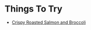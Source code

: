 # Things To Try

* [Crispy Roasted Salmon and Broccoli](https://www.hellofresh.ca/recipes/crispy-roasted-salmon-and-broccoli-5dfa4defe371d063f850c2db)